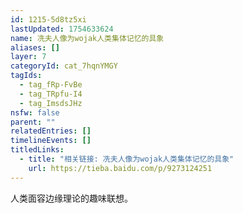 ```yaml
---
id: 1215-5d8tz5xi
lastUpdated: 1754633624
name: 冼夫人像为wojak人类集体记忆的具象
aliases: []
layer: 7
categoryId: cat_7hqnYMGY
tagIds:
  - tag_fRp-FvBe
  - tag_TRpfu-I4
  - tag_ImsdsJHz
nsfw: false
parent: ""
relatedEntries: []
timelineEvents: []
titledLinks:
  - title: "相关链接: 冼夫人像为wojak人类集体记忆的具象"
    url: https://tieba.baidu.com/p/9273124251
---
```


人类面容边缘理论的趣味联想。